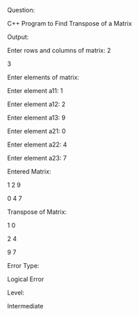 
Question:

C++ Program to Find Transpose of a Matrix

Output:

Enter rows and columns of matrix: 2

3

Enter elements of matrix:


Enter element a11: 1

Enter element a12: 2

Enter element a13: 9

Enter element a21: 0

Enter element a22: 4

Enter element a23: 7

Entered Matrix:

1  2  9

0  4  7


Transpose of Matrix:

1  0

2  4

9  7

Error Type:

Logical Error



Level:

Intermediate
